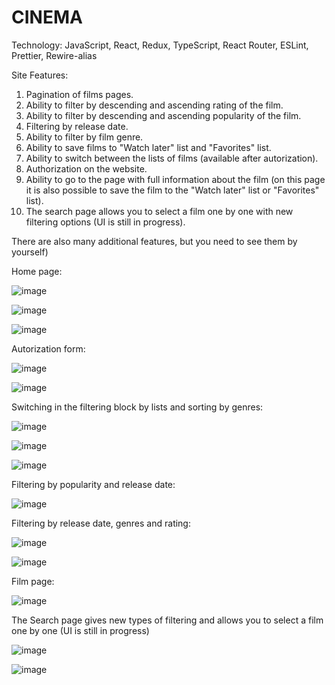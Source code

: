 # CINEMA

Technology: JavaScript, React, Redux, TypeScript, React Router, ESLint, Prettier, Rewire-alias


Site Features:
1. Pagination of films pages.
2. Ability to filter by descending and ascending rating of the film.
3. Ability to filter by descending and ascending popularity of the film. 
4. Filtering by release date.
5. Ability to filter by film genre.
5. Ability to save films to "Watch later" list and "Favorites" list.
6. Ability to switch between the lists of films (available after autorization).
7. Authorization on the website.
8. Ability to go to the page with full information about the film (on this page it is also possible to save the film to the "Watch later" list or "Favorites" list).
9. The search page allows you to select a film one by one with new filtering options (UI is still in progress).

There are also many additional features, but you need to see them by yourself)



Home page:

![image](https://user-images.githubusercontent.com/93431655/180978815-96d9259e-463c-4fd4-b6b9-512d0d9d5b99.png)

![image](https://user-images.githubusercontent.com/93431655/180978934-b972b878-f3ac-422a-9da4-cd3e6af83ca0.png)

![image](https://user-images.githubusercontent.com/93431655/180981737-a4e09bb1-4a38-496c-9fd0-8d0d1c0b2991.png)



Autorization form:

![image](https://user-images.githubusercontent.com/93431655/180979079-437d21f3-0cdc-4449-92fe-477deb1d5789.png)

![image](https://user-images.githubusercontent.com/93431655/180979343-efe1e94e-462a-4377-a1c5-ddc06bff28b5.png)


Switching in the filtering block by lists and sorting by genres:

![image](https://user-images.githubusercontent.com/93431655/180979650-ae817b80-767f-4b06-b4d5-4abfac6b998d.png)

![image](https://user-images.githubusercontent.com/93431655/180980034-e17dbb1f-a122-4296-8a4a-cb34136617fb.png)

![image](https://user-images.githubusercontent.com/93431655/180980210-3e03da7d-31c3-4a5b-95c2-962ee3474d3e.png)


Filtering by popularity and release date:

![image](https://user-images.githubusercontent.com/93431655/180980416-6d82ec4c-d3d7-48e1-9fc1-63f1e083a12b.png)

Filtering by release date, genres and rating:

![image](https://user-images.githubusercontent.com/93431655/180980631-f637247c-3a49-4592-a42f-4e4ca46d326b.png)

![image](https://user-images.githubusercontent.com/93431655/180980924-b30687de-9d95-4786-af41-f5787af81ebb.png)



Film page:

![image](https://user-images.githubusercontent.com/93431655/180981190-bd446f63-a9a9-4e33-bf19-06c26b40678c.png)

The Search page gives new types of filtering and allows you to select a film one by one (UI is still in progress)

![image](https://user-images.githubusercontent.com/93431655/180981358-02ac6bad-8800-4a72-8410-3d943d480855.png)

![image](https://user-images.githubusercontent.com/93431655/180981527-2378d52b-79b4-4ae4-b4ed-3be4edbc573c.png)

